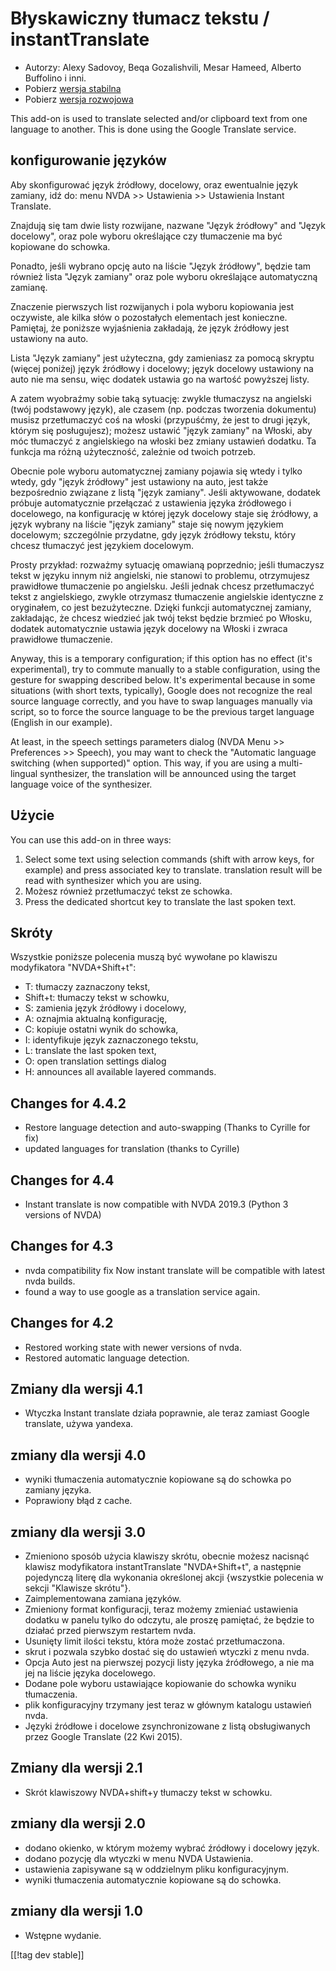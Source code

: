 # Błyskawiczny tłumacz tekstu / instantTranslate #

* Autorzy: Alexy Sadovoy, Beqa Gozalishvili, Mesar Hameed, Alberto Buffolino
  i inni.
* Pobierz [wersja stabilna][1]
* Pobierz [wersja rozwojowa][2]

This add-on is used to translate selected and/or clipboard text from one
language to another.  This is done using the Google Translate service.

## konfigurowanie języków ##
Aby skonfigurować język źródłowy, docelowy, oraz ewentualnie język zamiany, idź do: menu NVDA >> Ustawienia >> Ustawienia Instant Translate.

Znajdują się tam dwie listy rozwijane, nazwane "Język źródłowy" and "Język
docelowy", oraz pole wyboru określające czy tłumaczenie ma być kopiowane do
schowka.

Ponadto, jeśli wybrano opcję auto na liście "Język źródłowy",  będzie tam
również lista "Język zamiany" oraz pole wyboru określające automatyczną
zamianę.

Znaczenie pierwszych list rozwijanych i pola wyboru kopiowania jest
oczywiste, ale kilka słów  o pozostałych elementach jest
konieczne. Pamiętaj, że poniższe wyjaśnienia zakładają, że język źródłowy
jest ustawiony na auto.

Lista "Język zamiany"  jest użyteczna, gdy zamieniasz za pomocą skryptu
(więcej poniżej) język źródłowy i docelowy; język docelowy ustawiony na auto
nie ma sensu, więc dodatek ustawia go na wartość powyższej listy.

A zatem wyobraźmy sobie taką sytuację: zwykle tłumaczysz na angielski (twój
podstawowy język), ale czasem (np. podczas tworzenia dokumentu) musisz
przetłumaczyć coś na włoski (przypuśćmy, że jest to drugi język, którym się
posługujesz); możesz ustawić "język zamiany" na Włoski, aby móc tłumaczyć z
angielskiego na włoski bez zmiany ustawień dodatku. Ta funkcja ma różną
użyteczność, zależnie od twoich potrzeb.

Obecnie pole wyboru automatycznej zamiany pojawia się wtedy i tylko wtedy,
gdy "język źródłowy"  jest ustawiony na auto, jest także bezpośrednio
związane z listą "język zamiany". Jeśli aktywowane, dodatek próbuje
automatycznie przełączać z ustawienia języka źródłowego i docelowego, na
konfigurację w której język docelowy staje się źródłowy, a język wybrany na
liście "język zamiany" staje się nowym językiem docelowym; szczególnie
przydatne, gdy język źródłowy tekstu, który chcesz tłumaczyć jest językiem
docelowym.

Prosty przykład: rozważmy sytuację omawianą poprzednio; jeśli tłumaczysz
tekst w języku innym niż angielski, nie stanowi to problemu, otrzymujesz
prawidłowe tłumaczenie po angielsku. Jeśli jednak chcesz przetłumaczyć tekst
z angielskiego, zwykle otrzymasz tłumaczenie angielskie identyczne z
oryginałem, co jest bezużyteczne. Dzięki funkcji automatycznej zamiany,
zakładając, że chcesz wiedzieć jak twój tekst będzie brzmieć po Włosku,
dodatek automatycznie ustawia język docelowy na Włoski i zwraca prawidłowe
tłumaczenie.

Anyway, this is a temporary configuration; if this option has no effect
(it's experimental), try to commute manually to a stable configuration,
using the gesture for swapping described below. It's experimental because in
some situations (with short texts, typically), Google does not recognize the
real source language correctly, and you have to swap languages manually via
script, so to force the source language to be the previous target language
(English in our example).

At least, in the speech settings parameters dialog (NVDA Menu >> Preferences >> Speech), you may want to check the "Automatic language switching (when supported)" option. This way, if you are using a multi-lingual synthesizer, the translation will be announced using the target language voice of the synthesizer.

## Użycie ##
You can use this add-on in three ways:

1. Select some text using selection commands (shift with arrow keys, for
   example) and press associated key to translate. translation result will
   be read with synthesizer which you are using.
2. Możesz również przetłumaczyć tekst ze schowka.
3. Press the dedicated shortcut key to translate the last spoken text.

## Skróty ##
Wszystkie poniższe polecenia muszą być wywołane po klawiszu modyfikatora
"NVDA+Shift+t":

* T: tłumaczy zaznaczony tekst, 
* Shift+t: tłumaczy tekst w schowku, 
* S: zamienia język źródłowy i docelowy, 
* A: oznajmia aktualną konfigurację, 
* C: kopiuje ostatni wynik do schowka, 
* I: identyfikuje język zaznaczonego tekstu,
* L: translate the last spoken text,
* O: open translation settings dialog
* H: announces all available layered commands.

## Changes for 4.4.2 ##
* Restore language detection and auto-swapping (Thanks to Cyrille for fix)
* updated languages for translation (thanks to Cyrille)

## Changes for 4.4 ##
* Instant translate is now compatible with NVDA 2019.3 (Python 3 versions of
  NVDA)

## Changes for 4.3 ##
* nvda compatibility fix Now instant translate will be compatible with
  latest nvda builds.
* found a way to use google as a translation service again.

## Changes for 4.2 ##
* Restored working state with newer versions of nvda.
* Restored automatic language detection.

## Zmiany dla wersji 4.1 ##
* Wtyczka Instant translate działa poprawnie, ale teraz zamiast Google
  translate, używa yandexa.

## zmiany dla wersji 4.0 ##
* wyniki tłumaczenia automatycznie kopiowane są do schowka po zamiany
  języka.
* Poprawiony błąd z cache.

## zmiany dla wersji 3.0 ##
* Zmieniono sposób użycia klawiszy skrótu, obecnie możesz nacisnąć klawisz
  modyfikatora instantTranslate "NVDA+Shift+t",  a następnie pojedynczą
  literę dla wykonania określonej akcji {wszystkie polecenia w sekcji
  "Klawisze skrótu"}.
* Zaimplementowana zamiana języków.
* Zmieniony format konfiguracji, teraz możemy zmieniać ustawienia dodatku w
  panelu tylko do odczytu, ale proszę pamiętać, że będzie to działać przed
  pierwszym restartem nvda.
* Usunięty limit ilości tekstu, która może zostać przetłumaczona.
* skrut i pozwala szybko dostać się do ustawień wtyczki z menu nvda.
* Opcja Auto jest na pierwszej pozycji listy języka źródłowego, a nie ma jej
  na liście języka docelowego.
* Dodane pole wyboru ustawiające kopiowanie do schowka wyniku tłumaczenia.
* plik konfiguracyjny trzymany jest teraz w głównym katalogu ustawień nvda.
* Języki źródłowe i docelowe zsynchronizowane z listą obsługiwanych przez
  Google Translate (22 Kwi 2015).


## Zmiany dla wersji 2.1 ##
* Skrót klawiszowy NVDA+shift+y tłumaczy tekst w schowku.

## zmiany dla wersji 2.0 ##
* dodano okienko, w którym możemy wybrać źródłowy i docelowy język.
* dodano pozycję dla wtyczki w menu NVDA Ustawienia.
* ustawienia zapisywane są w oddzielnym pliku konfiguracyjnym.
* wyniki tłumaczenia automatycznie kopiowane są do schowka.

## zmiany dla wersji 1.0 ##
* Wstępne wydanie.


[[!tag dev stable]]

[1]: https://addons.nvda-project.org/files/get.php?file=it

[2]: https://addons.nvda-project.org/files/get.php?file=it-dev
